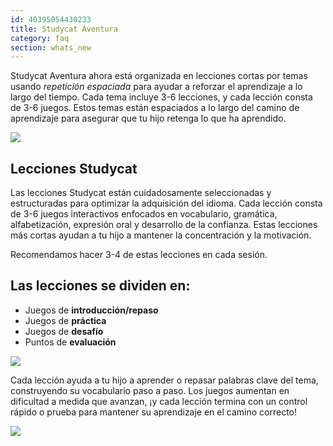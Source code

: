 ```yaml
---
id: 40395054430233
title: Studycat Aventura
category: faq
section: whats_new
---
```

Studycat Aventura ahora está organizada en lecciones cortas por temas usando *repetición espaciada* para ayudar a reforzar el aprendizaje a lo largo del tiempo. Cada tema incluye 3-6 lecciones, y cada lección consta de 3-6 juegos. Estos temas están espaciados a lo largo del camino de aprendizaje para asegurar que tu hijo retenga lo que ha aprendido.

![](https://help.studycat.com/hc/article_attachments/40395054421145)

## Lecciones Studycat

Las lecciones Studycat están cuidadosamente seleccionadas y estructuradas para optimizar la adquisición del idioma. Cada lección consta de 3-6 juegos interactivos enfocados en vocabulario, gramática, alfabetización, expresión oral y desarrollo de la confianza. Estas lecciones más cortas ayudan a tu hijo a mantener la concentración y la motivación.

Recomendamos hacer 3-4 de estas lecciones en cada sesión.

## Las lecciones se dividen en:

- Juegos de **introducción/repaso**
- Juegos de **práctica** 
- Juegos de **desafío**
- Puntos de **evaluación**

![](https://help.studycat.com/hc/article_attachments/40396315316121)

Cada lección ayuda a tu hijo a aprender o repasar palabras clave del tema, construyendo su vocabulario paso a paso. Los juegos aumentan en dificultad a medida que avanzan, ¡y cada lección termina con un control rápido o prueba para mantener su aprendizaje en el camino correcto!

![](https://help.studycat.com/hc/article_attachments/40396294306841)

